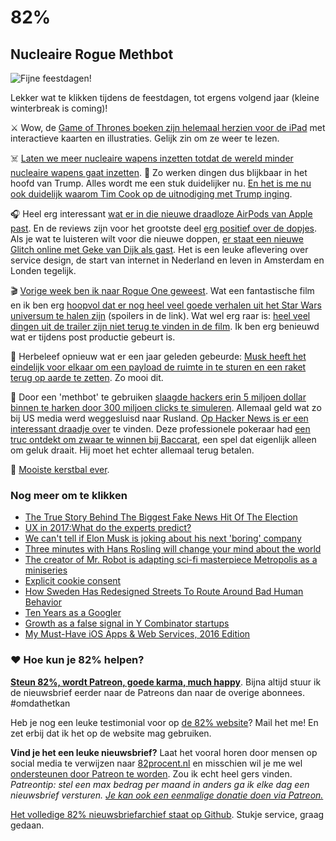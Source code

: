 # 82% 

## Nucleaire Rogue Methbot

![Fijne feestdagen!](https://media.giphy.com/media/l3vR6skZeNRJHwEr6/giphy.gif)

Lekker wat te klikken tijdens de feestdagen, tot ergens volgend jaar (kleine winterbreak is coming)!

⚔️ Wow, de [Game of Thrones boeken zijn helemaal herzien voor de iPad](https://www.youtube.com/watch?v=J6vHgKHsjjE) met interactieve kaarten en illustraties. Gelijk zin om ze weer te lezen.

☠️ [Laten we meer nucleaire wapens inzetten totdat de wereld minder nucleaire wapens gaat inzetten](https://mobile.twitter.com/realDonaldTrump/status/811977223326625792). 🤔 Zo werken dingen dus blijkbaar in het hoofd van Trump. Alles wordt me een stuk duidelijker nu. [En het is me nu ook duidelijk waarom Tim Cook op de uitnodiging met Trump inging](https://techcrunch.com/2016/12/19/tim-cook-explains-to-apple-employees-why-he-met-with-president-elect-trump/).

🎧 Heel erg interessant [wat er in die nieuwe draadloze AirPods van Apple past](https://www.ifixit.com/Teardown/AirPods+Teardown/75578). En de reviews zijn voor het grootste deel [erg positief over de dopjes](https://sixcolors.com/post/2016/12/airpods-review/). Als je wat te luisteren wilt voor die nieuwe doppen, [er staat een nieuwe Glitch online met Geke van Dijk als gast](https://soundcloud.com/glitchcast/14-geke-van-dijk-stby-je-moet-altijd-blijven-experimenteren). Het is een leuke aflevering over service design, de start van internet in Nederland en leven in Amsterdam en Londen tegelijk.

🎬 [Vorige week ben ik naar Rogue One geweest](https://twitter.com/Reinier/status/810109852504694785). Wat een fantastische film en ik ben erg [hoopvol dat er nog heel veel goede verhalen uit het Star Wars universum te halen zijn](http://www.theverge.com/2016/12/17/13907288/star-wars-rogue-one-what-comes-next-throwaway-lines-story) (spoilers in de link). Wat wel erg raar is: [heel veel dingen uit de trailer zijn niet terug te vinden in de film](https://trailers.apple.com/trailers/lucasfilm/rogueoneastarwarsstory/). Ik ben erg benieuwd wat er tijdens post productie gebeurt is.

🚀 Herbeleef opnieuw wat er een jaar geleden gebeurde: [Musk heeft het eindelijk voor elkaar om een payload de ruimte in te sturen en een raket terug op aarde te zetten](https://youtu.be/brE21SBO2j8). Zo mooi dit.

💸 Door een 'methbot' te gebruiken [slaagde hackers erin 5 miljoen dollar binnen te harken door 300 miljoen clicks te simuleren](http://www.forbes.com/sites/thomasbrewster/2016/12/20/methbot-biggest-ad-fraud-busted/#1f77c41d4ca8). Allemaal geld wat zo bij US media werd weggesluisd naar Rusland. [Op Hacker News is er een interessant draadje over](https://news.ycombinator.com/item?id=13219871) te vinden. Deze professionele pokeraar had [een truc ontdekt om zwaar te winnen bij Baccarat](https://www.washingtonpost.com/news/morning-mix/wp/2016/12/20/famed-poker-pro-with-remarkable-9-6-million-scheme-has-to-pay-it-back-judge-rules/?utm_term=.9154ba272468), een spel dat eigenlijk alleen om geluk draait. Hij moet het echter allemaal terug betalen.

🎄 [Mooiste kerstbal ever](https://twitter.com/_youhadonejob1/status/810499292456779776).

### Nog meer om te klikken

- [The True Story Behind The Biggest Fake News Hit Of The Election](https://www.buzzfeed.com/craigsilverman/the-strangest-fake-news-empire)
- [UX in 2017:What do the experts predict?](https://econsultancy.com/blog/68621-ux-in-2017-what-do-the-experts-predict/)
- [We can't tell if Elon Musk is joking about his next 'boring' company](http://www.theverge.com/2016/12/17/13993754/elon-musk-tunnel-boring-tesla-spacex)
- [Three minutes with Hans Rosling will change your mind about the world](http://www.nature.com/news/three-minutes-with-hans-rosling-will-change-your-mind-about-the-world-1.21143)
- [The creator of Mr. Robot is adapting sci-fi masterpiece Metropolis as a miniseries](http://www.theverge.com/2016/12/16/13990770/sam-esmail-mr-robot-fritz-lang-metropolis-miniseries-remake)
- [Explicit cookie consent](http://www.economist.com/news/business/21711909-what-martin-luther-did-catholic-church-needs-be-done-business-gurus-management)
- [How Sweden Has Redesigned Streets To Route Around Bad Human Behavior](https://www.fastcoexist.com/3066435/how-sweden-has-redesigned-streets-to-route-around-bad-human-behavior)
- [Ten Years as a Googler](https://neil.fraser.name/news/2016/12/18/)
- [Growth as a false signal in Y Combinator startups](https://techcrunch.com/2016/12/18/growth-as-a-false-signal-in-y-combinator-startups/)
- [My Must-Have iOS Apps &#038; Web Services, 2016 Edition](https://www.macstories.net/roundups/my-must-have-ios-apps-web-services-2016-edition/)

### ❤️ Hoe kun je 82% helpen?
[**Steun 82%, wordt Patreon, goede karma, much happy**](https://www.patreon.com/reinier). Bijna altijd stuur ik de nieuwsbrief eerder naar de Patreons dan naar de overige abonnees. #omdathetkan

Heb je nog een leuke testimonial voor op [de 82% website](http://82procent.nl)? Mail het me! En zet erbij dat ik het op de website mag gebruiken.

**Vind je het een leuke nieuwsbrief?** Laat het vooral horen door mensen op social media te verwijzen naar [82procent.nl](http://82procent.nl) en misschien wil je me wel [ondersteunen door Patreon te worden](https://www.patreon.com/reinier). Zou ik echt heel gers vinden. _Patreontip: stel een max bedrag per maand in anders ga ik elke dag een nieuwsbrief versturen. [Je kan ook een eenmalige donatie doen via Patreon.](https://github.com/reinier/82procent-nieuwsbrieven/blob/master/enquetes/enquete-1.md)_

[Het volledige 82% nieuwsbriefarchief staat op Github](http://github.com/reinier/82procent-nieuwsbrieven). Stukje service, graag gedaan.
